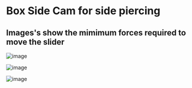 # Box Side Cam for side piercing

## Images's show the mimimum forces required to move the slider

![image](https://github.com/user-attachments/assets/9ca8198e-46f5-43b0-86d2-032b5cdf251a)

![image](https://github.com/user-attachments/assets/4cdce5ee-680c-4221-8bc8-ae652e749486)

![image](https://github.com/user-attachments/assets/96767b14-4b2e-4bdd-bbaa-f33873cc7a4c)
